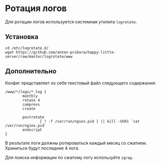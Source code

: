 # Ротация логов

Для ротации логов используется системная утилита `logrotate`.

## Установка

```
cd /etc/logrotate.d/
wget https://github.com/anton-pribora/happy-little-server/raw/master/logrotate/www
```

## Дополнительно

Конфиг представляет из себя текстовый файл следующего содержания:

```
/www/*/logs/*.log {
        monthly
        rotate 4
        compress
        create

        postrotate
                [ ! -f /var/run/nginx.pid ] || kill -USR1 `cat /var/run/nginx.pid`
        endscript
}
```

В резльтате логи должны ротироваться каждый месяц со сжатием. Храниться будут последние 4 лога.

Для поиска информации по сжатому логу используйте `zgrep`.